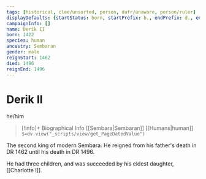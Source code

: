 ```yaml
---
tags: [historical, clee/unsorted, person, dufr/unaware, person/ruler]
displayDefaults: {startStatus: born, startPrefix: b., endPrefix: d., endStatus: died}
campaignInfo: []
name: Derik II
born: 1422
species: human
ancestry: Sembaran
gender: male
reignStart: 1462
died: 1496
reignEnd: 1496
---
```

# Derik II
he/him
>[!info]+ Biographical Info
> [[Sembara|Sembaran]] [[Humans|human]]
> `$=dv.view("_scripts/view/get_PageDatedValue")`

The second king of modern Sembara. He reigned from his father's death in DR 1462 until his death in DR 1496. 

He had three children, and was succeeded by his eldest daughter, [[Charlotte I]].





